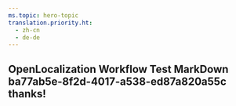```yaml
---
ms.topic: hero-topic
translation.priority.ht: 
  - zh-cn
  - de-de
---
```

## OpenLocalization Workflow Test MarkDown ba77ab5e-8f2d-4017-a538-ed87a820a55c thanks!
